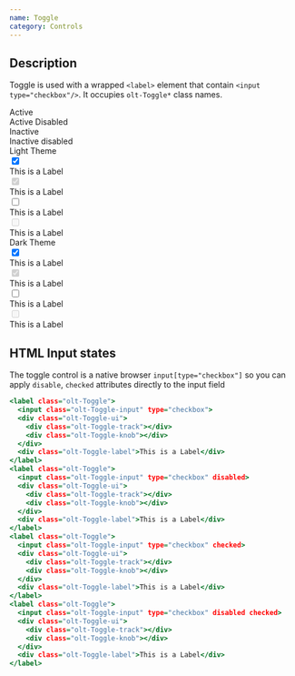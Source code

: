 ```yaml
---
name: Toggle
category: Controls
---
```


## Description

Toggle is used with a wrapped `<label>` element that contain
`<input type="checkbox"/>`. It occupies `olt-Toggle*` class names.

<div class="olt-Grid olt-u-marginTop4 olt-u-marginBottom6">
   <div class="olt-Grid-item olt-Grid-item--3">
     <div class="demo-spacer-small"></div>
     <div>
       <div class="demo-label">
         Active
       </div>
       <div class="demo-label">
         Active Disabled
       </div>
       <div class="demo-label">
         Inactive
       </div>
       <div class="demo-label">
         Inactive disabled
       </div>
     </div>
   </div>
   <div class="olt-Grid-item olt-Grid-item--7">
     <div class="olt-Grid">
       <div class="olt-Grid-item olt-Grid-item--4">
         <div class="demo-title">Light Theme</div>
         <div class="demo-subtitle-small"></div>
         <div class="olt-Card">
           <div class="olt-Card-content">
             <div class="demo-content">
              <label class="olt-Toggle">
                <input class="olt-Toggle-input" type="checkbox" checked>
                <div class="olt-Toggle-ui">
                  <div class="olt-Toggle-track"></div>
                  <div class="olt-Toggle-knob"></div>
                </div>
                <div class="olt-Toggle-label">This is a Label</div>
              </label>
             </div>
             <div class="demo-content">
               <label class="olt-Toggle">
                <input class="olt-Toggle-input" type="checkbox" disabled checked>
                <div class="olt-Toggle-ui">
                  <div class="olt-Toggle-track"></div>
                  <div class="olt-Toggle-knob"></div>
                </div>
                <div class="olt-Toggle-label">This is a Label</div>
              </label>
             </div>
             <div class="demo-content">
               <label class="olt-Toggle olt-Toggle--secondary">
                <input class="olt-Toggle-input" type="checkbox">
                <div class="olt-Toggle-ui">
                  <div class="olt-Toggle-track"></div>
                  <div class="olt-Toggle-knob"></div>
                </div>
                <div class="olt-Toggle-label">This is a Label</div>
              </label>
             </div>
             <div class="demo-content">
               <label class="olt-Toggle olt-Toggle--secondary">
                <input class="olt-Toggle-input" type="checkbox" disabled>
                <div class="olt-Toggle-ui">
                  <div class="olt-Toggle-track"></div>
                  <div class="olt-Toggle-knob"></div>
                </div>
                <div class="olt-Toggle-label">This is a Label</div>
              </label>
             </div>
           </div>
         </div>
       </div>
       <div class="olt-Grid-item olt-Grid-item--4">
         <div class="demo-title">Dark Theme</div>
         <div class="demo-subtitle-small"></div>
         <div class="olt-Card olt-Card--dark olt-Theme-dark">
           <div class="olt-Card-content">
             <div class="demo-content">
              <label class="olt-Toggle">
                <input class="olt-Toggle-input" type="checkbox" checked>
                <div class="olt-Toggle-ui">
                  <div class="olt-Toggle-track"></div>
                  <div class="olt-Toggle-knob"></div>
                </div>
                <div class="olt-Toggle-label">This is a Label</div>
              </label>
             </div>
             <div class="demo-content">
               <label class="olt-Toggle">
                <input class="olt-Toggle-input" type="checkbox" disabled checked>
                <div class="olt-Toggle-ui">
                  <div class="olt-Toggle-track"></div>
                  <div class="olt-Toggle-knob"></div>
                </div>
                <div class="olt-Toggle-label">This is a Label</div>
              </label>
             </div>
             <div class="demo-content">
               <label class="olt-Toggle olt-Toggle--secondary">
                <input class="olt-Toggle-input" type="checkbox">
                <div class="olt-Toggle-ui">
                  <div class="olt-Toggle-track"></div>
                  <div class="olt-Toggle-knob"></div>
                </div>
                <div class="olt-Toggle-label">This is a Label</div>
              </label>
             </div>
             <div class="demo-content">
               <label class="olt-Toggle olt-Toggle--secondary">
                <input class="olt-Toggle-input" type="checkbox" disabled>
                <div class="olt-Toggle-ui">
                  <div class="olt-Toggle-track"></div>
                  <div class="olt-Toggle-knob"></div>
                </div>
                <div class="olt-Toggle-label">This is a Label</div>
              </label>
             </div>
           </div>
         </div>
       </div>
     </div>
   </div>
 </div>

## HTML Input states

The toggle control is a native browser `input[type="checkbox"]` so you can
apply `disable`, `checked` attributes directly to the input field

```states.html
<label class="olt-Toggle">
  <input class="olt-Toggle-input" type="checkbox">
  <div class="olt-Toggle-ui">
    <div class="olt-Toggle-track"></div>
    <div class="olt-Toggle-knob"></div>
  </div>
  <div class="olt-Toggle-label">This is a Label</div>
</label>
<label class="olt-Toggle">
  <input class="olt-Toggle-input" type="checkbox" disabled>
  <div class="olt-Toggle-ui">
    <div class="olt-Toggle-track"></div>
    <div class="olt-Toggle-knob"></div>
  </div>
  <div class="olt-Toggle-label">This is a Label</div>
</label>
<label class="olt-Toggle">
  <input class="olt-Toggle-input" type="checkbox" checked>
  <div class="olt-Toggle-ui">
    <div class="olt-Toggle-track"></div>
    <div class="olt-Toggle-knob"></div>
  </div>
  <div class="olt-Toggle-label">This is a Label</div>
</label>
<label class="olt-Toggle">
  <input class="olt-Toggle-input" type="checkbox" disabled checked>
  <div class="olt-Toggle-ui">
    <div class="olt-Toggle-track"></div>
    <div class="olt-Toggle-knob"></div>
  </div>
  <div class="olt-Toggle-label">This is a Label</div>
</label>
```

